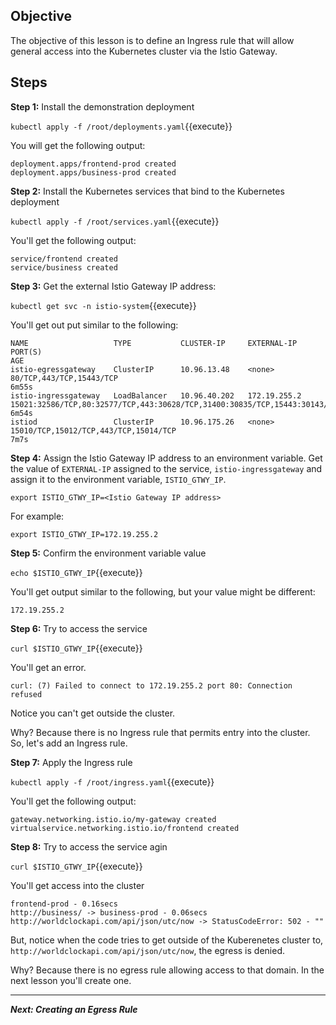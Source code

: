 ## Objective
The objective of this lesson is to define an Ingress rule that will allow general access into the Kubernetes cluster via the Istio Gateway.

## Steps

**Step 1:** Install the demonstration deployment

`kubectl apply -f /root/deployments.yaml`{{execute}}

You will get the following output:

```
deployment.apps/frontend-prod created
deployment.apps/business-prod created
```

**Step 2:** Install the Kubernetes services that bind to the Kubernetes deployment

`kubectl apply -f /root/services.yaml`{{execute}}

You'll get the following output:

```
service/frontend created
service/business created
```

**Step 3:** Get the external Istio Gateway IP address: 

`kubectl get svc -n istio-system`{{execute}}

You'll get out put similar to the following:

```
NAME                   TYPE           CLUSTER-IP     EXTERNAL-IP    PORT(S)                                                                      AGE
istio-egressgateway    ClusterIP      10.96.13.48    <none>         80/TCP,443/TCP,15443/TCP                                                     6m55s
istio-ingressgateway   LoadBalancer   10.96.40.202   172.19.255.2   15021:32586/TCP,80:32577/TCP,443:30628/TCP,31400:30835/TCP,15443:30143/TCP   6m54s
istiod                 ClusterIP      10.96.175.26   <none>         15010/TCP,15012/TCP,443/TCP,15014/TCP                                        7m7s
```

**Step 4:** Assign the Istio Gateway IP address to an environment variable. Get the value of `EXTERNAL-IP` assigned to the service, `istio-ingressgateway` and assign it to the environment variable, `ISTIO_GTWY_IP`.

`export ISTIO_GTWY_IP=<Istio Gateway IP address>`

For example:

`export ISTIO_GTWY_IP=172.19.255.2`

**Step 5:** Confirm the environment variable value

`echo $ISTIO_GTWY_IP`{{execute}}

You'll get output similar to the following, but your value might be different:

`172.19.255.2`

**Step 6:** Try to access the service

`curl $ISTIO_GTWY_IP`{{execute}}

You'll get an error.

`curl: (7) Failed to connect to 172.19.255.2 port 80: Connection refused`

Notice you can't get outside the cluster.

Why? Because there is no Ingress rule that permits entry into the cluster. So, let's add an Ingress rule.

**Step 7:** Apply the Ingress rule

`kubectl apply -f /root/ingress.yaml`{{execute}}

You'll get the following output:

```
gateway.networking.istio.io/my-gateway created
virtualservice.networking.istio.io/frontend created
```

**Step 8:** Try to access the service agin

`curl $ISTIO_GTWY_IP`{{execute}}

You'll get access into the cluster

```
frontend-prod - 0.16secs
http://business/ -> business-prod - 0.06secs
http://worldclockapi.com/api/json/utc/now -> StatusCodeError: 502 - ""

```

But, notice when the code tries to get outside of the Kuberenetes cluster to, `http://worldclockapi.com/api/json/utc/now`, the egress is denied.

Why? Because there is no egress rule allowing access to that domain. In the next lesson you'll create one.

---

***Next: Creating an Egress Rule***